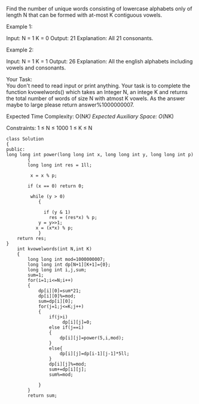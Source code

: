Find the number of unique words consisting of lowercase alphabets only of length N that can be formed with at-most K contiguous vowels. 

Example 1:

Input:
N = 1
K = 0
Output:
21
Explanation:
All 21 consonants.
 

Example 2:

Input:
N = 1
K = 1
Output:
26
Explanation:
All the english alphabets including
vowels and consonants.
 

Your Task:  
You don't need to read input or print anything. Your task is to complete the function kvowelwords() which takes an Integer N, an intege K and returns the total number of words of size N with atmost K vowels. As the answer maybe to large please return answer%1000000007.

Expected Time Complexity: O(N*K)
Expected Auxiliary Space: O(N*K)

 

Constraints:
1 ≤ N ≤ 1000
1 ≤ K ≤ N



```
class Solution
{
public:
long long int power(long long int x, long long int y, long long int p)  
        {  
        long long int res = 1ll;     
  
         x = x % p;   
               
        if (x == 0) return 0; 
  
         while (y > 0)  
            {  
        
              if (y & 1)  
                res = (res*x) % p;  
            y = y>>1; 
           x = (x*x) % p;  
            }  
    return res;  
}  
    int kvowelwords(int N,int K)
    {
        long long int mod=1000000007;
        long long int dp[N+1][K+1]={0};
        long long int i,j,sum;
        sum=1;
        for(i=1;i<=N;i++)
        {
            dp[i][0]=sum*21;
            dp[i][0]%=mod;
            sum=dp[i][0];
            for(j=1;j<=K;j++)
            {
                if(j>i)
                     dp[i][j]=0;
                else if(j==i)
                {
                    dp[i][j]=power(5,i,mod);
                }
                else{
                    dp[i][j]=dp[i-1][j-1]*5ll;
                }
                dp[i][j]%=mod;
                sum+=dp[i][j];
                sum%=mod;
                
            }
        }
        return sum;

